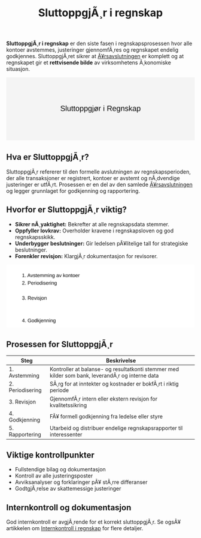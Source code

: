 ﻿---
title: "SluttoppgjÃ¸r i regnskap"
meta_title: "SluttoppgjÃ¸r i regnskap"
meta_description: '**SluttoppgjÃ¸r i regnskap** er den siste fasen i regnskapsprosessen hvor alle kontoer avstemmes, justeringer gjennomfÃ¸res og regnskapet endelig godkjennes. Sl...'
slug: sluttoppgjor
type: blog
layout: pages/single
---

**SluttoppgjÃ¸r i regnskap** er den siste fasen i regnskapsprosessen hvor alle kontoer avstemmes, justeringer gjennomfÃ¸res og regnskapet endelig godkjennes. SluttoppgjÃ¸ret sikrer at [Ã¥rsavslutningen](/blogs/regnskap/hva-er-aarsavslutning "Ã…rsavslutning i regnskap") er komplett og at regnskapet gir et **rettvisende bilde** av virksomhetens Ã¸konomiske situasjon.

![Illustrasjon av SluttoppgjÃ¸r i regnskap](sluttoppgjor-image.svg)

## Hva er SluttoppgjÃ¸r?

SluttoppgjÃ¸r refererer til den formelle avslutningen av regnskapsperioden, der alle transaksjoner er registrert, kontoer er avstemt og nÃ¸dvendige justeringer er utfÃ¸rt. Prosessen er en del av den samlede [Ã¥rsavslutningen](/blogs/regnskap/hva-er-aarsavslutning "Ã…rsavslutning i regnskap") og legger grunnlaget for godkjenning og rapportering.

## Hvorfor er SluttoppgjÃ¸r viktig?

- **Sikrer nÃ¸yaktighet:** Bekrefter at alle regnskapsdata stemmer.
- **Oppfyller lovkrav:** Overholder kravene i regnskapsloven og god regnskapsskikk.
- **Underbygger beslutninger:** Gir ledelsen pÃ¥litelige tall for strategiske beslutninger.
- **Forenkler revisjon:** KlargjÃ¸r dokumentasjon for revisorer.

![Oversikt over prosessen for sluttoppgjÃ¸r](sluttoppgjor-prosess.svg)

## Prosessen for SluttoppgjÃ¸r

| Steg | Beskrivelse |
|------|-------------|
| 1. Avstemming | Kontroller at balanse- og resultatkonti stemmer med kilder som bank, leverandÃ¸r og interne data |
| 2. Periodisering | SÃ¸rg for at inntekter og kostnader er bokfÃ¸rt i riktig periode |
| 3. Revisjon | GjennomfÃ¸r intern eller ekstern revisjon for kvalitetssikring |
| 4. Godkjenning | FÃ¥ formell godkjenning fra ledelse eller styre |
| 5. Rapportering | Utarbeid og distribuer endelige regnskapsrapporter til interessenter |

## Viktige kontrollpunkter

- Fullstendige bilag og dokumentasjon
- Kontroll av alle justeringsposter
- Avviksanalyser og forklaringer pÃ¥ stÃ¸rre differanser
- GodtgjÃ¸relse av skattemessige justeringer

## Internkontroll og dokumentasjon

God internkontroll er avgjÃ¸rende for et korrekt sluttoppgjÃ¸r. Se ogsÃ¥ artikkelen om [Internkontroll i regnskap](/blogs/regnskap/hva-er-internkontroll "Hva er Internkontroll i regnskap") for flere detaljer.





